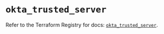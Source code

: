 # `okta_trusted_server`

Refer to the Terraform Registry for docs: [`okta_trusted_server`](https://registry.terraform.io/providers/okta/okta/4.18.0/docs/resources/trusted_server).

